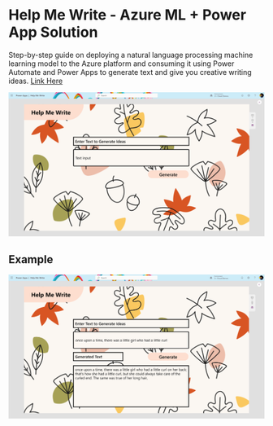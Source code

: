 # Help Me Write - Azure ML + Power App Solution

Step-by-step guide on deploying a natural language processing machine learning model to the Azure platform and consuming it using Power Automate and Power Apps to generate text and give you creative writing ideas.
[Link Here]()

<p align ="center"><img src="./Images/application-ui.png">

## Example
<p align ="center"><img src="./Images/application-demo.png">
